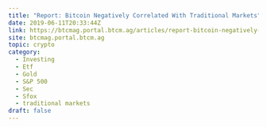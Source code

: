 ```yaml
---
title: "Report: Bitcoin Negatively Correlated With Traditional Markets"
date: 2019-06-11T20:33:44Z
link: https://btcmag.portal.btcm.ag/articles/report-bitcoin-negatively-correlated-with-traditional-markets/?utm_medium=RSS&utm_source=hune
site: btcmag.portal.btcm.ag
topic: crypto
category:
  - Investing
  - Etf
  - Gold
  - S&P 500
  - Sec
  - Sfox
  - traditional markets
draft: false
---
```

